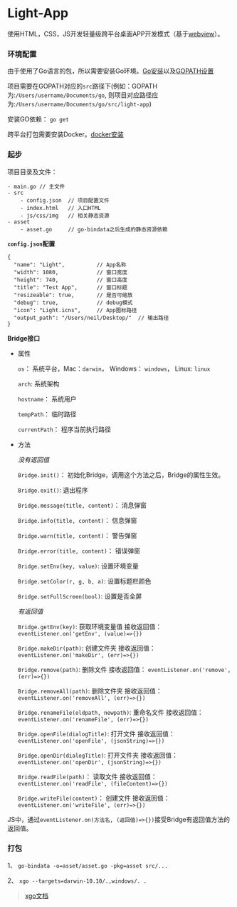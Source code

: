 # Light-App

使用HTML，CSS，JS开发轻量级跨平台桌面APP开发模式（基于[webview](https://github.com/zserge/webview)）。


### 环境配置

由于使用了Go语言的包，所以需要安装Go环境。[Go安装](https://github.com/astaxie/build-web-application-with-golang/blob/master/zh/01.1.md)以及[GOPATH设置](https://github.com/astaxie/build-web-application-with-golang/blob/master/zh/01.2.md)

项目需要在GOPATH对应的`src`路径下(例如：GOPATH为:`/Users/username/Documents/go`, 则项目对应路径应为:`/Users/username/Documents/go/src/light-app`)


安装GO依赖： `go get`

跨平台打包需要安装Docker。[docker安装](https://www.docker.com/products/docker-desktop)

### 起步

项目目录及文件：

```
- main.go // 主文件
- src
    - config.json  // 项目配置文件
    - index.html   // 入口HTML
    - js/css/img   // 相关静态资源
- asset
    - asset.go     // go-bindata之后生成的静态资源依赖    
```

**`config.json`配置**

```
{
  "name": "Light",          // App名称
  "width": 1080,            // 窗口宽度
  "height": 740,            // 窗口高度
  "title": "Test App",      // 窗口标题
  "resizeable": true,       // 是否可缩放
  "debug": true,            // debug模式
  "icon": "Light.icns",     // App图标路径
  "output_path": "/Users/neil/Desktop/"  // 输出路径
}
```

**Bridge接口**

- 属性
    
    `os`： 系统平台，Mac：`darwin`， Windows： `windows`， Linux: `linux`
    
    `arch`: 系统架构
    
    `hostname`： 系统用户
    
    `tempPath`： 临时路径
    
    `currentPath`： 程序当前执行路径

- 方法

    *没有返回值*
    
    `Bridge.init()`： 初始化Bridge，调用这个方法之后，Bridge的属性生效。
    
    `Bridge.exit()`:  退出程序
    
    `Bridge.message(title, content)`： 消息弹窗
    
    `Bridge.info(title, content)`： 信息弹窗
    
    `Bridge.warn(title, content)`： 警告弹窗
    
    `Bridge.error(title, content)`： 错误弹窗
    
    `Bridge.setEnv(key, value)`: 设置环境变量
    
    `Bridge.setColor(r, g, b, a)`: 设置标题栏颜色
    
    `Bridge.setFullScreen(bool)`: 设置是否全屏
    
    *有返回值*
    
    `Bridge.getEnv(key)`: 获取环境变量值
        接收返回值： `eventListener.on('getEnv', (value)=>{})`
        
    `Bridge.makeDir(path)`: 创建文件夹
        接收返回值： `eventListener.on('makeDir', (err)=>{})`
        
    `Bridge.remove(path)`: 删除文件
        接收返回值： `eventListener.on('remove', (err)=>{})`
        
    `Bridge.removeAll(path)`: 删除文件夹
        接收返回值： `eventListener.on('removeAll', (err)=>{})`
        
    `Bridge.renameFile(oldpath, newpath)`: 重命名文件
        接收返回值： `eventListener.on('renameFile', (err)=>{})`
        
    `Bridge.openFile(dialogTitle)`: 打开文件
        接收返回值： `eventListener.on('openFile', (jsonString)=>{})`

    `Bridge.openDir(dialogTitle)`: 打开文件夹
        接收返回值： `eventListener.on('openDir', (jsonString)=>{})` 
        
    `Bridge.readFile(path)`： 读取文件
        接收返回值： `eventListener.on('readFile', (fileContent)=>{})` 
        
    `Bridge.writeFile(content)`： 创建文件
        接收返回值： `eventListener.on('writeFile', (err)=>{})` 
    
JS中，通过`eventListener.on(方法名, (返回值)=>{})`接受Bridge有返回值方法的返回值。  

### 打包

1、 `go-bindata -o=asset/asset.go -pkg=asset src/...`

2、 `xgo --targets=darwin-10.10/.,windows/. .`

> [xgo文档](https://github.com/karalabe/xgo)